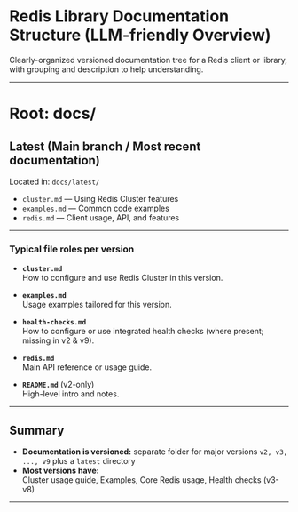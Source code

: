 # Redis Library Documentation Structure (LLM-friendly Overview)

Clearly-organized versioned documentation tree for a Redis client or library, with grouping and description to help understanding.

---

# Root: docs/

## Latest (Main branch / Most recent documentation)
Located in: `docs/latest/`

- `cluster.md` — Using Redis Cluster features
- `examples.md` — Common code examples
- `redis.md` — Client usage, API, and features

---

### Typical file roles per version

- **`cluster.md`**  
  How to configure and use Redis Cluster in this version.
  
- **`examples.md`**  
  Usage examples tailored for this version.
  
- **`health-checks.md`**  
  How to configure or use integrated health checks (where present; missing in v2 & v9).
  
- **`redis.md`**  
  Main API reference or usage guide.

- **`README.md`** (v2-only)  
  High-level intro and notes.

---

## Summary

- **Documentation is versioned:** separate folder for major versions `v2, v3, ..., v9` plus a `latest` directory
- **Most versions have:**  
  Cluster usage guide, Examples, Core Redis usage, Health checks (v3-v8)  

---
